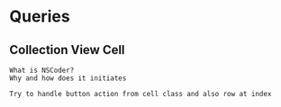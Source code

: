 #  Queries

## Collection View Cell
    What is NSCoder?
    Why and how does it initiates
    
    Try to handle button action from cell class and also row at index
    

